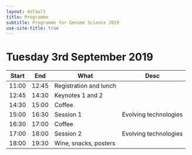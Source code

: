 ```yaml
---
layout: default
title: Programme
subtitle: Programme for Genome Science 2019
use-site-title: true
---
```


# Tuesday 3rd September 2019

| Start | End   | What                   | Desc                  |
|-------|-------|------------------------|-----------------------|
| 11:00 | 12:45 | Registration and lunch |                       |
| 12:45 | 14:30 | Keynotes 1 and 2       |                       |
| 14:30 | 15:00 | Coffee                 |                       |
| 15:00 | 16:30 | Session 1              | Evolving technologies |
| 16:30 | 17:00 | Coffee                 |                       |
| 17:00 | 18:00 | Session 2              | Evolving technologies |
| 18:00 | 19:30 | Wine, snacks, posters  |                       |
